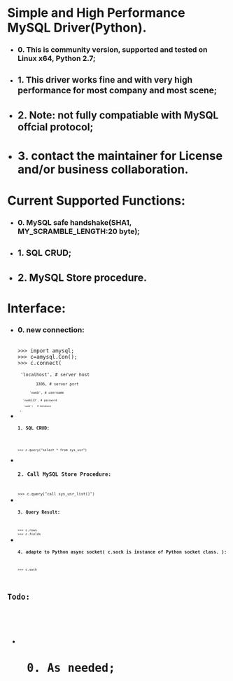 <h1> Simple and High Performance MySQL Driver(Python). </h1>
<ul>
<li> <h3>0. This is community version, supported and tested on Linux x64, Python 2.7;
<li> <h3>1. This driver works fine and with very high performance for most company and most scene;
<li> <h3>2. Note: not fully compatiable with MySQL offcial protocol;
<li> <h3>3.  contact the maintainer for License and/or business collaboration.
</ul>
<h1>Current Supported Functions:</h1>
<ul>
<li> <h3>0. MySQL safe handshake(SHA1, MY_SCRAMBLE_LENGTH:20 byte);
<li> <h3>1. SQL CRUD;
<li> <h3>2. MySQL Store procedure.
</ul>
<h1>Interface:</h1>
<ul>
<li> <h3>0. new connection:</h3>
<code> 
>>> import amysql;
>>> c=amysql.Con();
>>> c.connect(
<br><code> 'localhost', # server host
<br><code>        3306, # server port 
<br><code>      'xweb', # username
<br><code>   'xweb123', # password
<br><code>    'xweb')   # database
<br><code>  );
<li> <h3>1. SQL CRUD:</h3>
<br><code>
>>> c.query("select * from sys_usr")
</code>
<li> <h3>2. Call MySQL Store Procedure:</h3>
<code>
>>> c.query("call sys_usr_list()")
<li> <h3>3. Query Result:</h3>
<code>
>>> c.rows
>>> c.fields
<li> <h3>4. adapte to Python async socket( c.sock is instance of Python socket class. ):</h3>
<code>
>>> c.sock
</ul>
<h1>Todo:<h1>
<ul>
<li> <h2> 0. As needed; <h2>
</ul>

